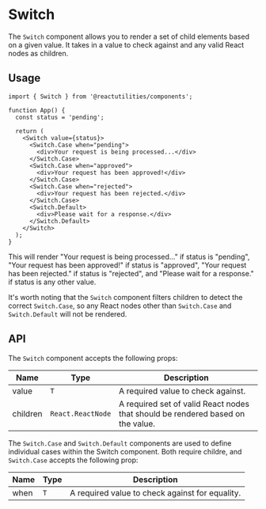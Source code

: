# Switch

The `Switch` component allows you to render a set of child elements based on a given value. It takes in a value to check against and any valid React nodes as children.

## Usage

```tsx
import { Switch } from '@reactutilities/components';

function App() {
  const status = 'pending';

  return (
    <Switch value={status}>
      <Switch.Case when="pending">
        <div>Your request is being processed...</div>
      </Switch.Case>
      <Switch.Case when="approved">
        <div>Your request has been approved!</div>
      </Switch.Case>
      <Switch.Case when="rejected">
        <div>Your request has been rejected.</div>
      </Switch.Case>
      <Switch.Default>
        <div>Please wait for a response.</div>
      </Switch.Default>
    </Switch>
  );
}
```

This will render "Your request is being processed..." if status is "pending", "Your request has been approved!" if status is "approved", "Your request has been rejected." if status is "rejected", and "Please wait for a response." if status is any other value.

It's worth noting that the `Switch` component filters children to detect the correct `Switch.Case`, so any React nodes other than `Switch.Case` and `Switch.Default` will not be rendered.

## API

The `Switch` component accepts the following props:

|Name|Type|Description|
|---|---|---|
|value|`T`|A required value to check against.|
|children|`React.ReactNode`|A required set of valid React nodes that should be rendered based on the value.|

The `Switch.Case` and `Switch.Default` components are used to define individual cases within the Switch component. Both require childre, and `Switch.Case` accepts the following prop:


|Name|Type|Description|
|---|---|---|
|when|`T`|A required value to check against for equality.|